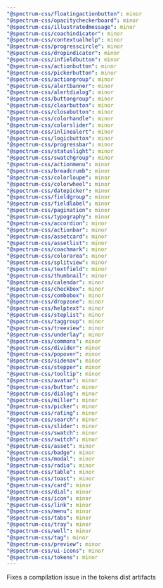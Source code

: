 ```yaml
---
"@spectrum-css/floatingactionbutton": minor
"@spectrum-css/opacitycheckerboard": minor
"@spectrum-css/illustratedmessage": minor
"@spectrum-css/coachindicator": minor
"@spectrum-css/contextualhelp": minor
"@spectrum-css/progresscircle": minor
"@spectrum-css/dropindicator": minor
"@spectrum-css/infieldbutton": minor
"@spectrum-css/actionbutton": minor
"@spectrum-css/pickerbutton": minor
"@spectrum-css/actiongroup": minor
"@spectrum-css/alertbanner": minor
"@spectrum-css/alertdialog": minor
"@spectrum-css/buttongroup": minor
"@spectrum-css/clearbutton": minor
"@spectrum-css/closebutton": minor
"@spectrum-css/colorhandle": minor
"@spectrum-css/colorslider": minor
"@spectrum-css/inlinealert": minor
"@spectrum-css/logicbutton": minor
"@spectrum-css/progressbar": minor
"@spectrum-css/statuslight": minor
"@spectrum-css/swatchgroup": minor
"@spectrum-css/actionmenu": minor
"@spectrum-css/breadcrumb": minor
"@spectrum-css/colorloupe": minor
"@spectrum-css/colorwheel": minor
"@spectrum-css/datepicker": minor
"@spectrum-css/fieldgroup": minor
"@spectrum-css/fieldlabel": minor
"@spectrum-css/pagination": minor
"@spectrum-css/typography": minor
"@spectrum-css/accordion": minor
"@spectrum-css/actionbar": minor
"@spectrum-css/assetcard": minor
"@spectrum-css/assetlist": minor
"@spectrum-css/coachmark": minor
"@spectrum-css/colorarea": minor
"@spectrum-css/splitview": minor
"@spectrum-css/textfield": minor
"@spectrum-css/thumbnail": minor
"@spectrum-css/calendar": minor
"@spectrum-css/checkbox": minor
"@spectrum-css/combobox": minor
"@spectrum-css/dropzone": minor
"@spectrum-css/helptext": minor
"@spectrum-css/steplist": minor
"@spectrum-css/taggroup": minor
"@spectrum-css/treeview": minor
"@spectrum-css/underlay": minor
"@spectrum-css/commons": minor
"@spectrum-css/divider": minor
"@spectrum-css/popover": minor
"@spectrum-css/sidenav": minor
"@spectrum-css/stepper": minor
"@spectrum-css/tooltip": minor
"@spectrum-css/avatar": minor
"@spectrum-css/button": minor
"@spectrum-css/dialog": minor
"@spectrum-css/miller": minor
"@spectrum-css/picker": minor
"@spectrum-css/rating": minor
"@spectrum-css/search": minor
"@spectrum-css/slider": minor
"@spectrum-css/swatch": minor
"@spectrum-css/switch": minor
"@spectrum-css/asset": minor
"@spectrum-css/badge": minor
"@spectrum-css/modal": minor
"@spectrum-css/radio": minor
"@spectrum-css/table": minor
"@spectrum-css/toast": minor
"@spectrum-css/card": minor
"@spectrum-css/dial": minor
"@spectrum-css/icon": minor
"@spectrum-css/link": minor
"@spectrum-css/menu": minor
"@spectrum-css/tabs": minor
"@spectrum-css/tray": minor
"@spectrum-css/well": minor
"@spectrum-css/tag": minor
"@spectrum-css/preview": minor
"@spectrum-css/ui-icons": minor
"@spectrum-css/tokens": minor
---
```


Fixes a compilation issue in the tokens dist artifacts
